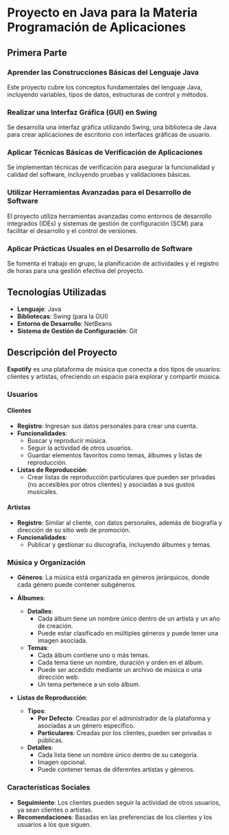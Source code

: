 # Proyecto en Java para la Materia Programación de Aplicaciones

## Primera Parte

### Aprender las Construcciones Básicas del Lenguaje Java

Este proyecto cubre los conceptos fundamentales del lenguaje Java, incluyendo variables, tipos de datos, estructuras de control y métodos.

### Realizar una Interfaz Gráfica (GUI) en Swing

Se desarrolla una interfaz gráfica utilizando Swing, una biblioteca de Java para crear aplicaciones de escritorio con interfaces gráficas de usuario.

### Aplicar Técnicas Básicas de Verificación de Aplicaciones

Se implementan técnicas de verificación para asegurar la funcionalidad y calidad del software, incluyendo pruebas y validaciones básicas.

### Utilizar Herramientas Avanzadas para el Desarrollo de Software

El proyecto utiliza herramientas avanzadas como entornos de desarrollo integrados (IDEs) y sistemas de gestión de configuración (SCM) para facilitar el desarrollo y el control de versiones.

### Aplicar Prácticas Usuales en el Desarrollo de Software

Se fomenta el trabajo en grupo, la planificación de actividades y el registro de horas para una gestión efectiva del proyecto.

## Tecnologías Utilizadas

- **Lenguaje**: Java
- **Bibliotecas**: Swing (para la GUI)
- **Entorno de Desarrollo**: NetBeans
- **Sistema de Gestión de Configuración**: Git

## Descripción del Proyecto

**Espotify** es una plataforma de música que conecta a dos tipos de usuarios: clientes y artistas, ofreciendo un espacio para explorar y compartir música.

### Usuarios

#### Clientes

- **Registro**: Ingresan sus datos personales para crear una cuenta.
- **Funcionalidades**:
  - Buscar y reproducir música.
  - Seguir la actividad de otros usuarios.
  - Guardar elementos favoritos como temas, álbumes y listas de reproducción.
- **Listas de Reproducción**: 
  - Crear listas de reproducción particulares que pueden ser privadas (no accesibles por otros clientes) y asociadas a sus gustos musicales.

#### Artistas

- **Registro**: Similar al cliente, con datos personales, además de biografía y dirección de su sitio web de promoción.
- **Funcionalidades**: 
  - Publicar y gestionar su discografía, incluyendo álbumes y temas.

### Música y Organización

- **Géneros**: La música está organizada en géneros jerárquicos, donde cada género puede contener subgéneros.

- **Álbumes**:
  - **Detalles**: 
    - Cada álbum tiene un nombre único dentro de un artista y un año de creación.
    - Puede estar clasificado en múltiples géneros y puede tener una imagen asociada.
  - **Temas**: 
    - Cada álbum contiene uno o más temas.
    - Cada tema tiene un nombre, duración y orden en el álbum.
    - Puede ser accedido mediante un archivo de música o una dirección web.
    - Un tema pertenece a un solo álbum.

- **Listas de Reproducción**:
  - **Tipos**: 
    - **Por Defecto**: Creadas por el administrador de la plataforma y asociadas a un género específico.
    - **Particulares**: Creadas por los clientes, pueden ser privadas o públicas.
  - **Detalles**: 
    - Cada lista tiene un nombre único dentro de su categoría.
    - Imagen opcional.
    - Puede contener temas de diferentes artistas y géneros.

### Características Sociales

- **Seguimiento**: Los clientes pueden seguir la actividad de otros usuarios, ya sean clientes o artistas.
- **Recomendaciones**: Basadas en las preferencias de los clientes y los usuarios a los que siguen.

